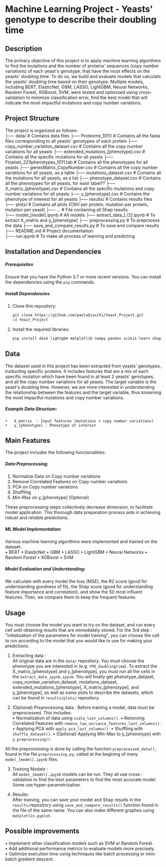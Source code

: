 # **Machine Learning Project - Yeasts' genotype to describe their doubling time**

## **Description**
The primary objective of this project is to apply machine learning algorithms to find the mutations and the number of proteins' sequences (copy number variations) of each yeast's genotype, that have the most effects on the yeasts' doubling time. To do so, we build and evaluate models that calculate the yeasts' doubling time based on their genotype. Multiple models, including BERT, ElasticNet, GBM, LASSO, LightGBM, Neural Networks, Random Forest, XGBoost, SVM, were tested and optimized using cross-validation to minimize classification error, find the best model that will indicate the most impactful mutations and copy number variations.

## **Project Structure**
The project is organized as follows:  
├── data/                       # Contains data files
    ├── Proteome_1011/          # Contains all the fasta files corresponding to all yeasts' genotypes of each protein
    ├── copy_number_variation_dataset.csv       # Contains all the copy number variations for all yeasts
    ├── extended_mutations_[phenotype].csv             # Contains all the specific mutations for all yeasts
    ├── Finalset_223phenotypes_1011.tab         # Contains all the phenotypes for all yeasts
    ├── genesMatrix_CopyNumber.csv              # Contains all the copy number variations for all yeasts, as a table
    ├── mutations_dataset.csv                   # Contains all the mutations for all yeasts, as a list
    ├── phenotype_dataset.csv                   # Contains all the phenotypes for all yeasts, for easir label??
    ├── X_matrix_[phenotype].csv                       # Contains all the specific mutations and copy number variations for all yeasts
    ├── y_[phenotype].csv                 # Contains the phenotype of inteeest for all yeasts
├── results/                        # Contains results files
    ├── plots/                      # Contains all plots (CNV per protein, mutation per protein, mutation per yeast)
    ├── ...                         # File containing all Shap results  
├── model_[model].ipynb                # All models
├── extract_data_[./2].ipynb           # To extract X_matrix and y_[phenotype]
├── preprocessing.py                # To preprocess the data
├── save_and_compare_results.py        # To save and compare results
├── README.md                   # Project documentation  
├── run.ipynb                   # To make all process of learning and predicting  

## **Installation and Dependencies**
##### Prerequisites
Ensure that you have the Python 3.7 or more recent versions. You can install the dependencies using the `pip` commands.

##### Install Dependencies
1. Clone this repository:
   ```bash
   git clone https://github.com/paolabiocchi/Yeast_Project.git
   cd Yeast_Project

2.	Install the required libraries:
	```bash
    pip install dask lightgbm matplotlib numpy pandas scikit-learn shap scipy seaborn skorch torch transformers xgboost

## Data
The dataset used in this project has been extracted from yeasts' genotypes, traducting specific proteins. It includes features that are a mix of each specific mutation which have been found in at least 2 yeasts' genotypes, and all the copy number variations for all yeasts. The target variable is the yeast's doubling time. However, we are more interested in understanding the relationship between the features and the target variable, thus knowning the most impactful mutations and copy number variations.

##### Example Data Structure:
	•	X_matrix  : Input features (mutations + copy number variations)
	•	y_[phenotype] : Phenotype of interest

## Main Features
The project includes the following functionalities:

##### Data Preprocessing:
1. Normalize Data on Copy number variations
2. Remove Correlated Features on Copy number variations
3. PCA on Copy number variations
4. Shuffling  
5. Min-Max on y_[phenotype] (Optional)  

These preprocessing steps collectively decrease dimension, to facilitate model application. This thorough data preparation process aids in achieving robust and reliable predictions.

##### ML Model Implementation:
Various machine learning algorithms were implemented and trained on the dataset.    
•	BERT
•   ElasticNet
•   GBM
•   LASSO
•   LightGBM
•   Neural Networks
•   Random Forest
•   XGBoost
•   SVM  

##### Model Evaluation and Understanding: 
We calculate with every model the loss (MSE), the R2 score (good for understanding goodness of fit), the Shap score (good for understanding feature importance and correlation), and show the 50 most influent features. Then, we compare them to keep the frequent features.


## Usage
You must choose the model you want to try on the dataset, and run every cell until obtaining results that are immediately stored.
For the 3rd step : "initialization of the parameters for model training", you can choose the cell to run according to the model that you would like to use for making your predictions.

1. Extracting data :   
All original data are in the `data/` repository. You must choose the phenotype you are interested in (e.g. `YPD_doublingtime`). To extract the X_matrix_[phenotype] and y_[phenotype], you must run all the cells in the `extract_data_ipynb.ipynb`. You will finally get phenotype_dataset, copy_number_variation_dataset, mutations_dataset, extended_mutations_[phenotype], X_matrix_[phenotype], and y_[phenotype], as well as some plots to describe the datasets, which can be found in `results/plots/` repository.

2. (Optional) Preprocessing data : 
Before training a model, data must be preprocessed. This includes:   
•	Normalization of data using `scale_last_columns()`.
•	Removing Correlated Features with `remove_low_variance_features_last_columns()`.
•	Applying PCA with `apply_pca_last_columns()`.
•	Shuffling with `shuffle_dataset()`.
•	(Optional) Applying Min-Max to y_[phenotype] with `y_preprocessing()`.

All the preprocessing is done by calling the function `preprocessed_data()`, found in the file `preprocessing.py`, called at the begining of many `model_[model].ipynb` files.

3. Training Models :    
All `model_[model].ipynb` models can be run. They all use cross-validation to find the best parameters to find the most accurate model. Some use hyper-parametrization.

4. Results:  
After training, you can save your model and Shap results in the `results/`repository using `save_and_compare_results()` function found in the file of the same name. You can also make different graphes using `matplotlin.pyplot`.  

## Possible improvements  
• Implement other classification models such as SVM or Random Forest.  
• Add additional performance metrics to evaluate models more precisely.  
• Optimize execution time using techniques like batch processing or mini-batch gradient descent.


